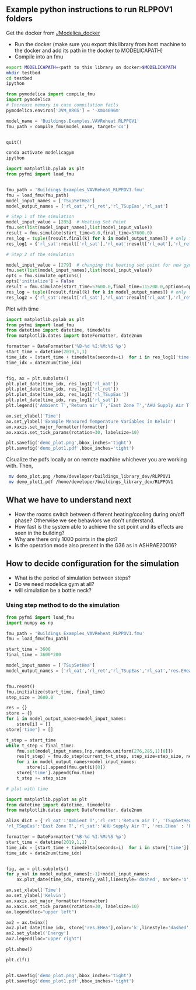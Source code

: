 ## Example python instructions to run RLPPOV1 folders

Get the docker from [JModelica_docker](https://github.com/AvisekNaug/JModelica_docker)

* Run the docker (make sure you export this library from host machine to the docker and add its path in the docker to MODELICAPATH)
* Compile into an fmu

```bash
export MODELICAPATH=<path to this library on docker>$MODELICAPATH
mkdir testbed
cd testbed
ipython
```

```python
from pymodelica import compile_fmu
import pymodelica
# Increase memory in case compilation fails
pymodelica.environ['JVM_ARGS'] = '-Xmx4096m'

model_name = 'Buildings.Examples.VAVReheat.RLPPOV1'
fmu_path = compile_fmu(model_name, target='cs')


quit()
```

```bash
conda activate modelicagym
ipython
```

```python
import matplotlib.pylab as plt
from pyfmi import load_fmu


fmu_path = 'Buildings_Examples_VAVReheat_RLPPOV1.fmu'
fmu = load_fmu(fmu_path)
model_input_names = ['TSupSetHea']
model_output_names = ['rl_oat','rl_ret','rl_TSupEas','rl_sat']

# Step 1 of the simulation
model_input_value = [285]  # Heating Set Point
fmu.set(list(model_input_names),list(model_input_value))
result = fmu.simulate(start_time=0.0,final_time=57600.0)
res_log = tuple([result.final(k) for k in model_output_names]) # only final value
res_log1 = {'rl_sat':result['rl_sat'],'rl_oat':result['rl_oat'],'rl_ret':result['rl_ret'],'rl_TSupEas':result['rl_TSupEas'],'rl_EHea':result['res.EHea'],'time':result['time']}

# Step 2 of the simulation

model_input_value = [279]  # changing the heating set point for new gym step method of the Heating Set Point
fmu.set(list(model_input_names),list(model_input_value))
opts = fmu.simulate_options()
opts['initialize'] = False
result = fmu.simulate(start_time=57600.0,final_time=115200.0,options=opts)
res_log = tuple([result.final(k) for k in model_output_names]) # only final value
res_log2 = {'rl_sat':result['rl_sat'],'rl_oat':result['rl_oat'],'rl_ret':result['rl_ret'],'rl_TSupEas':result['rl_TSupEas'],'rl_EHea':result['res.EHea'],'time':result['time']}
```

Plot with time
```python
import matplotlib.pylab as plt
from pyfmi import load_fmu
from datetime import datetime, timedelta
from matplotlib.dates import DateFormatter, date2num

formatter = DateFormatter('%B-%d %I:%M:%S %p')
start_time = datetime(2019,1,1)
time_idx = [start_time + timedelta(seconds=i)  for i in res_log1['time']]
time_idx = date2num(time_idx)


fig, ax = plt.subplots()
plt.plot_date(time_idx, res_log1['rl_oat'])
plt.plot_date(time_idx, res_log1['rl_ret'])
plt.plot_date(time_idx, res_log1['rl_TSupEas'])
plt.plot_date(time_idx, res_log1['rl_sat'])
plt.legend(('Ambient T','Return air T','East Zone T','AHU Supply Air T'))

ax.set_xlabel('Time')
ax.set_ylabel('Example Measured Temperature Variables in Kelvin')
ax.xaxis.set_major_formatter(formatter)
ax.xaxis.set_tick_params(rotation=30, labelsize=10)

plt.savefig('demo_plot.png',bbox_inches='tight')
plt.savefig('demo_plot1.pdf',bbox_inches='tight')
```
Cisualize the pdfs locally or on remote machine whichever you are working with.
Then,
```bash
 mv demo_plot.png /home/developer/buildings_library_dev/RLPPOV1
 mv demo_plot1.pdf /home/developer/buildings_library_dev/RLPPOV1
```

## What we have to understand next
* How the rooms switch between different heating/cooling during on/off phase? Otherwise we see behaviors we don't understand.
* How fast is the system able to achieve the set point and its effects are seen in the building?
* Why are there only 1000 points in the plot?
* Is the operation mode also present in the G36 as in ASHRAE20016?

## How to decide configuration for the simulation
* What is the period of simulation between steps?
* Do we need modelica gym at all?
* will simulation be a bottle neck?

### Using step method to do the simulation
```python
from pyfmi import load_fmu
import numpy as np

fmu_path = 'Buildings_Examples_VAVReheat_RLPPOV1.fmu'
fmu = load_fmu(fmu_path)

start_time = 3600
final_time = 3600*200

model_input_names = ['TSupSetHea']
model_output_names = ['rl_oat','rl_ret','rl_TSupEas','rl_sat','res.EHea']


fmu.reset()
fmu.initialize(start_time, final_time)
step_size = 3600.0

res = {}
store = {}
for i in model_output_names+model_input_names:
    store[i] = []
store['time'] = []

t_step = start_time
while t_step < final_time:
    fmu.set(model_input_names,[np.random.uniform(276,285,1)[0]])
    res[t_step] = fmu.do_step(current_t=t_step, step_size=step_size, new_step=True)
    for i in model_output_names+model_input_names:
        store[i].append(fmu.get(i)[0])
    store['time'].append(fmu.time)
    t_step += step_size

# plot with time

import matplotlib.pyplot as plt
from datetime import datetime, timedelta
from matplotlib.dates import DateFormatter, date2num

alias_dict = {'rl_oat':'Ambient T','rl_ret':'Return air T', 'TSupSetHea':'Heating Coil Set Point',\
'rl_TSupEas':'East Zone T','rl_sat':'AHU Supply Air T', 'res.EHea' : 'Heating Energy'}

formatter = DateFormatter('%B-%d %I:%M:%S %p')
start_time = datetime(2019,1,1)
time_idx = [start_time + timedelta(seconds=i)  for i in store['time']]
time_idx = date2num(time_idx)


fig, ax = plt.subplots()
for y_val in model_output_names[:-1]+model_input_names:
    ax.plot_date(time_idx, store[y_val],linestyle='dashed', marker='o',label=alias_dict[y_val])

ax.set_xlabel('Time')
ax.set_ylabel('Kelvin')
ax.xaxis.set_major_formatter(formatter)
ax.xaxis.set_tick_params(rotation=30, labelsize=10)
ax.legend(loc="upper left")

ax2 = ax.twinx()
ax2.plot_date(time_idx, store['res.EHea'],color='k',linestyle='dashed', marker='.',label=alias_dict['res.EHea'])
ax2.set_ylabel('Energy')
ax2.legend(loc="upper right")

plt.show()

plt.clf()


plt.savefig('demo_plot.png',bbox_inches='tight')
plt.savefig('demo_plot1.pdf',bbox_inches='tight')
```